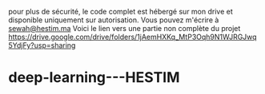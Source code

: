 pour plus de sécurité, le code complet est hébergé sur mon drive et disponible uniquement sur autorisation.
Vous pouvez m'écrire à sewah@hestim.ma 
Voici le lien vers une partie non complète du projet 
https://drive.google.com/drive/folders/1jAemHXKq_MtP3Oqh9N1WJRGJwq5YdjFy?usp=sharing
# deep-learning---HESTIM
